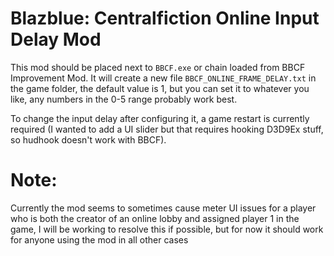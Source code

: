 # Blazblue: Centralfiction Online Input Delay Mod
This mod should be placed next to `BBCF.exe` or chain loaded from BBCF Improvement Mod.
It will create a new file `BBCF_ONLINE_FRAME_DELAY.txt` in the game folder, the default value is 1, but you can set it to whatever you like, any numbers in the 0-5 range probably work best.

To change the input delay after configuring it, a game restart is currently required (I wanted to add a UI slider but that requires hooking D3D9Ex stuff, so hudhook doesn't work with BBCF).

# Note:
Currently the mod seems to sometimes cause meter UI issues for a player who is both the creator of an online lobby and assigned player 1 in the game, I will be working to resolve this if possible, but for now it should work for anyone using the mod in all other cases
